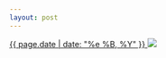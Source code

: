 ```yaml
---
layout: post
---
```


<p>
  <a href="/184">
    <time>{{ page.date | date: "%e %B, %Y" }}</time>
  </a>
  <a href="/184"><img src="{{ site.assets_url }}/184.jpg"/></a>
</p>
